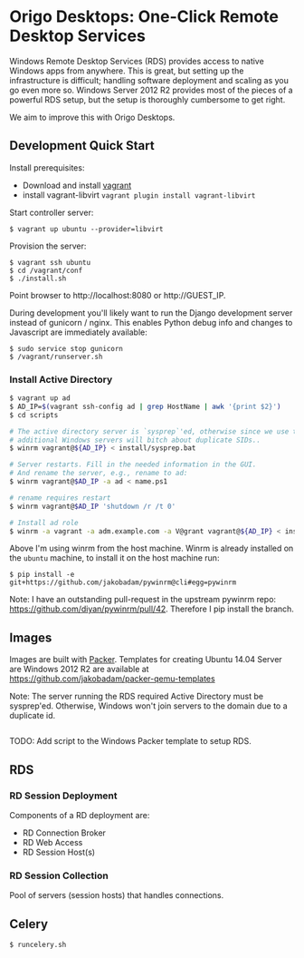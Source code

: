 # Origo Desktops: One-Click Remote Desktop Services

Windows Remote Desktop Services (RDS) provides access to native Windows apps from anywhere. This is great, but setting up the infrastructure is difficult; handling software deployment and scaling as you go even more so.
Windows Server 2012 R2 provides most of the pieces of a powerful RDS setup, but the setup is thoroughly cumbersome to get right. 

We aim to improve this with Origo Desktops.

## Development Quick Start

Install prerequisites:
* Download and install [vagrant](https://www.vagrantup.com/downloads.html)
* install vagrant-libvirt ```vagrant plugin install vagrant-libvirt```

Start controller server:
```
$ vagrant up ubuntu --provider=libvirt
```

Provision the server:
```
$ vagrant ssh ubuntu
$ cd /vagrant/conf
$ ./install.sh
```

Point browser to http://localhost:8080 or http://GUEST_IP.

During development you'll likely want to run the Django development server instead of gunicorn / nginx. This enables Python debug info and changes to Javascript are immediately available:
```
$ sudo service stop gunicorn
$ /vagrant/runserver.sh
```

### Install Active Directory

```bash
$ vagrant up ad
$ AD_IP=$(vagrant ssh-config ad | grep HostName | awk '{print $2}')
$ cd scripts

# The active directory server is `sysprep`'ed, otherwise since we use the same base image
# additional Windows servers will bitch about duplicate SIDs..
$ winrm vagrant@${AD_IP} < install/sysprep.bat

# Server restarts. Fill in the needed information in the GUI. 
# And rename the server, e.g., rename to ad:
$ winrm vagrant@$AD_IP -a ad < name.ps1

# rename requires restart
$ winrm vagrant@$AD_IP 'shutdown /r /t 0'

# Install ad role
$ winrm -a vagrant -a adm.example.com -a V@grant vagrant@${AD_IP} < install/ad-install.ps1
```

Above I'm using winrm from the host machine. Winrm is already installed on the `ubuntu` machine, to install it on the host machine run:
```
$ pip install -e git+https://github.com/jakobadam/pywinrm@cli#egg=pywinrm
```

Note: I have an outstanding pull-request in the upstream pywinrm repo: https://github.com/diyan/pywinrm/pull/42. Therefore I pip install the branch.



## Images

Images are built with [Packer](//packer.io). Templates for creating
Ubuntu 14.04 Server are Windows 2012 R2 are available at
https://github.com/jakobadam/packer-qemu-templates

Note: The server running the RDS required Active Directory must be
sysprep'ed. Otherwise, Windows won't join servers to the domain due to
a duplicate id.

```

```

TODO: Add script to the Windows Packer template to setup
RDS.

## RDS


### RD Session Deployment

Components of a RD deployment are:
* RD Connection Broker
* RD Web Access
* RD Session Host(s)

### RD Session Collection

Pool of servers (session hosts) that handles connections.

## Celery

```
$ runcelery.sh
```
